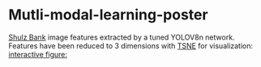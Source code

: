 # Mutli-modal-learning-poster


[Shulz Bank](https://doi.pangaea.de/10.1594/PANGAEA.949920) image features extracted by a tuned YOLOV8n network. Features have been reduced to 3 dimensions with [TSNE](https://scikit-learn.org/stable/modules/generated/sklearn.manifold.TSNE.html) for visualization: [interactive figure:](https://cgame1.github.io/Mutli-modal-learning-poster/tsne.html)


